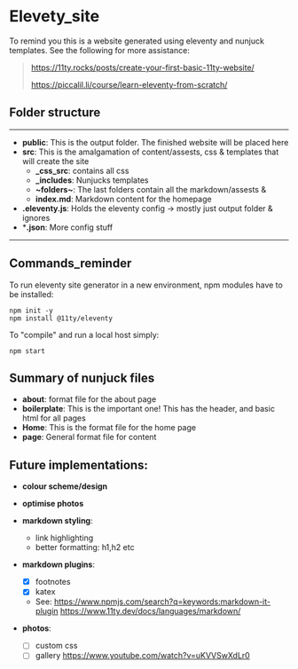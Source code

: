 # Elevety_site

To remind you this is a website generated using eleventy and nunjuck templates.
See the following for more assistance:

> https://11ty.rocks/posts/create-your-first-basic-11ty-website/
>
> https://piccalil.li/course/learn-eleventy-from-scratch/


## Folder structure
---
- **public**: This is the output folder. The finished website will be placed here
- **src**: This is the amalgamation of content/assests, css & templates that will create the site
    - **_css_src**: contains all css
    - **_includes**: Nunjucks templates
    - **~folders~**: The last folders contain all the markdown/assests & 
    - **index.md**: Markdown content for the homepage
- **.eleventy.js**: Holds the eleventy config -> mostly just output folder & ignores
- ***.json**: More config stuff
---

## Commands_reminder

To run eleventy site generator in a new environment, npm modules have to be installed:
```
npm init -y
npm install @11ty/eleventy
```

To "compile" and run a local host simply:
```
npm start
```

## Summary of nunjuck files
- **about**: format file for the about page
- **boilerplate**: This is the important one! This has the header, and basic html for all pages
- **Home**: This is the format file for the home page
- **page**: General format file for content


## Future implementations:

- **colour scheme/design**
- **optimise photos**

- **markdown styling**:
    - link highlighting
    - better formatting: h1,h2 etc

- **markdown plugins**:
    - [x] footnotes
    - [x] katex
    - See: https://www.npmjs.com/search?q=keywords:markdown-it-plugin https://www.11ty.dev/docs/languages/markdown/
- **photos**:
    - [ ] custom css
    - [ ] gallery https://www.youtube.com/watch?v=uKVVSwXdLr0